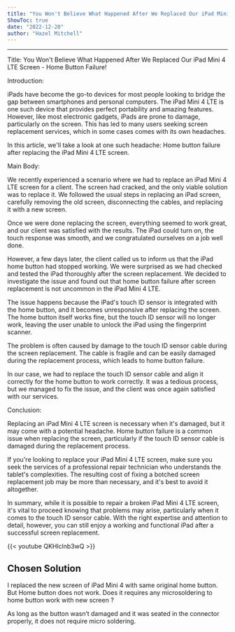 ```yaml
---
title: "You Won't Believe What Happened After We Replaced Our iPad Mini 4 LTE Screen - Home Button Failure!"
ShowToc: true 
date: "2022-12-20"
author: "Hazel Mitchell"
---
```

*****
Title: You Won't Believe What Happened After We Replaced Our iPad Mini 4 LTE Screen - Home Button Failure!

Introduction:

iPads have become the go-to devices for most people looking to bridge the gap between smartphones and personal computers. The iPad Mini 4 LTE is one such device that provides perfect portability and amazing features. However, like most electronic gadgets, iPads are prone to damage, particularly on the screen. This has led to many users seeking screen replacement services, which in some cases comes with its own headaches.

In this article, we'll take a look at one such headache: Home button failure after replacing the iPad Mini 4 LTE screen.

Main Body:

We recently experienced a scenario where we had to replace an iPad Mini 4 LTE screen for a client. The screen had cracked, and the only viable solution was to replace it. We followed the usual steps in replacing an iPad screen, carefully removing the old screen, disconnecting the cables, and replacing it with a new screen.

Once we were done replacing the screen, everything seemed to work great, and our client was satisfied with the results. The iPad could turn on, the touch response was smooth, and we congratulated ourselves on a job well done.

However, a few days later, the client called us to inform us that the iPad home button had stopped working. We were surprised as we had checked and tested the iPad thoroughly after the screen replacement. We decided to investigate the issue and found out that home button failure after screen replacement is not uncommon in the iPad Mini 4 LTE.

The issue happens because the iPad's touch ID sensor is integrated with the home button, and it becomes unresponsive after replacing the screen. The home button itself works fine, but the touch ID sensor will no longer work, leaving the user unable to unlock the iPad using the fingerprint scanner.

The problem is often caused by damage to the touch ID sensor cable during the screen replacement. The cable is fragile and can be easily damaged during the replacement process, which leads to home button failure.

In our case, we had to replace the touch ID sensor cable and align it correctly for the home button to work correctly. It was a tedious process, but we managed to fix the issue, and the client was once again satisfied with our services.

Conclusion:

Replacing an iPad Mini 4 LTE screen is necessary when it's damaged, but it may come with a potential headache. Home button failure is a common issue when replacing the screen, particularly if the touch ID sensor cable is damaged during the replacement process.

If you're looking to replace your iPad Mini 4 LTE screen, make sure you seek the services of a professional repair technician who understands the tablet's complexities. The resulting cost of fixing a botched screen replacement job may be more than necessary, and it's best to avoid it altogether.

In summary, while it is possible to repair a broken iPad Mini 4 LTE screen, it's vital to proceed knowing that problems may arise, particularly when it comes to the touch ID sensor cable. With the right expertise and attention to detail, however, you can still enjoy a working and functional iPad after a successful screen replacement.

{{< youtube QKHlclnb3wQ >}} 



## Chosen Solution
 I replaced the new screen of iPad Mini 4 with same original home button. But Home button does not work. Does it requires any microsoldering to home button work with new screen ?

 As long as the button wasn’t damaged and it was seated in the connector properly, it does not require micro soldering.




